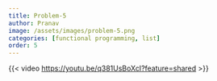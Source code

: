```yaml
---
title: Problem-5
author: Pranav
image: /assets/images/problem-5.png
categories: [functional programming, list]
order: 5
---
```


{{< video https://youtu.be/q381UsBoXcI?feature=shared >}}